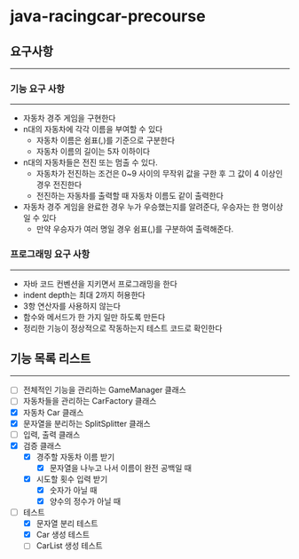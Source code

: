 # java-racingcar-precourse

## 요구사항

---

### 기능 요구 사항

---

- 자동차 경주 게임을 구현한다
- n대의 자동차에 각각 이름을 부여할 수 있다
    - 자동차 이름은 쉼표(,)를 기준으로 구분한다
    - 자동차 이름의 길이는 5자 이하이다
- n대의 자동차들은 전진 또는 멈출 수 있다.
    - 자동차가 전진하는 조건은 0~9 사이의 무작위 값을 구한 후 그 값이 4 이상인 경우 전진한다
    - 전진하는 자동차를 출력할 때 자동차 이름도 같이 출력한다
- 자동차 경주 게임을 완료한 경우 누가 우승했는지를 알려준다, 우승자는 한 명이상일 수 있다
    - 만약 우승자가 여러 명일 경우 쉼표(,)를 구분하여 출력해준다.

### 프로그래밍 요구 사항

---

- 자바 코드 컨벤션을 지키면서 프로그래밍을 한다
- indent depth는 최대 2까지 허용한다
- 3항 연산자를 사용하지 않는다
- 함수와 메서드가 한 가지 일만 하도록 만든다
- 정리한 기능이 정상적으로 작동하는지 테스트 코드로 확인한다

## 기능 목록 리스트

---

- [ ] 전체적인 기능을 관리하는  GameManager 클래스
- [ ]  자동차들을 관리하는 CarFactory 클래스
- [x]  자동차 Car 클래스
- [x]  문자열을 분리하는 SplitSplitter 클래스
- [ ]  입력, 출력 클래스
- [x]  검증 클래스
    - [x]  경주할 자동차 이름 받기
        - [x]  문자열을 나누고 나서 이름이 완전 공백일 때
    - [x]  시도할 횟수 입력 받기
        - [x]  숫자가 아닐 때
        - [x]  양수의 정수가 아닐 때
- [ ] 테스트
  - [x] 문자열 분리 테스트
  - [x] Car 생성 테스트
  - [ ] CarList 생성 테스트